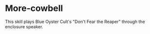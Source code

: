 # More-cowbell
This skill plays Blue Oyster Cult's "Don't Fear the Reaper" through the enclosure speaker.
